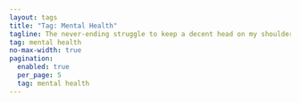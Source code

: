 ```yaml
---
layout: tags
title: "Tag: Mental Health"
tagline: The never-ending struggle to keep a decent head on my shoulders
tag: mental health
no-max-width: true
pagination:
  enabled: true
  per_page: 5
  tag: mental health
---
```

